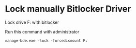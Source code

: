 Lock manually Bitlocker Driver
==============================================

Lock drive F: with bitlocker

Run this command with administrator

`manage-bde.exe -lock -forcedismount F:`